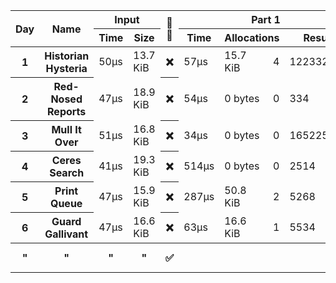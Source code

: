 <table>
  <thread>
    <tr>
      <th rowspan="2">Day</th>
      <th rowspan="2">Name</th>
      <th colspan="2">Input</th>
      <th rowspan="2">🔢🧵</th>
      <th colspan="4">Part 1</th>
      <th colspan="4">Part 2</th>
    </tr>
    <tr>
      <th>Time</th>
      <th>Size</th>
      <th>Time</th>
      <th colspan="2">Allocations</th>
      <th>Result</th>
      <th>Time</th>
      <th colspan="2">Allocations</th>
      <th>Result</th>
    </tr>
  </thread>
  <tbody id="results">
<tr>
<th>1</th>
<th>Historian Hysteria</th>
<td>50µs</td>
<td>13.7 KiB</td>
<th>❌</th>
<td>57µs</td>
<td>15.7 KiB</td><td>4</td>
<td>1223326</td>
<td>52µs</td>
<td>15.7 KiB</td><td>4</td>
<td>21070419</td>
</tr>
<tr>
<th>2</th>
<th>Red-Nosed Reports</th>
<td>47µs</td>
<td>18.9 KiB</td>
<th>❌</th>
<td>54µs</td>
<td>0 bytes</td><td>0</td>
<td>334</td>
<td>154µs</td>
<td>0 bytes</td><td>0</td>
<td>400</td>
</tr>
<tr>
<th>3</th>
<th>Mull It Over</th>
<td>51µs</td>
<td>16.8 KiB</td>
<th>❌</th>
<td>34µs</td>
<td>0 bytes</td><td>0</td>
<td>165225049</td>
<td>71µs</td>
<td>0 bytes</td><td>0</td>
<td>108830766</td>
</tr>
<tr>
<th>4</th>
<th>Ceres Search</th>
<td>41µs</td>
<td>19.3 KiB</td>
<th>❌</th>
<td>514µs</td>
<td>0 bytes</td><td>0</td>
<td>2514</td>
<td>200µs</td>
<td>0 bytes</td><td>0</td>
<td>1888</td>
</tr>
<tr>
<th>5</th>
<th>Print Queue</th>
<td>47µs</td>
<td>15.9 KiB</td>
<th>❌</th>
<td>287µs</td>
<td>50.8 KiB</td><td>2</td>
<td>5268</td>
<td>356µs</td>
<td>50.8 KiB</td><td>2</td>
<td>5799</td>
</tr>
<tr>
<th>6</th>
<th>Guard Gallivant</th>
<td>47µs</td>
<td>16.6 KiB</td>
<th>❌</th>
<td>63µs</td>
<td>16.6 KiB</td><td>1</td>
<td>5534</td>
<td>26ms</td>
<td>17.9 KiB</td><td>2</td>
<td>2262</td>
</tr>
<tr>
<th>"</th>
<th>"</th>
<th>"</th>
<th>"</th>
<th>✅</th>
<th></th>
<th></th>
<th></th>
<th></th>
<td>11ms</td>
<td>44.1 KiB</td><td>29</td>
<td>2262</td>
</tr>
</tbody>
</table>
